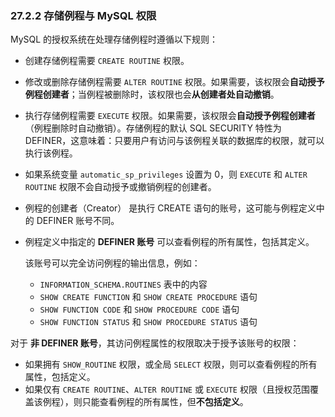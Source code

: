 ### 27.2.2 存储例程与 MySQL 权限

MySQL 的授权系统在处理存储例程时遵循以下规则：

- 创建存储例程需要 `CREATE ROUTINE` 权限。
- 修改或删除存储例程需要 `ALTER ROUTINE` 权限。如果需要，该权限会**自动授予例程创建者**；当例程被删除时，该权限也会**从创建者处自动撤销**。
- 执行存储例程需要 `EXECUTE` 权限。如果需要，该权限会**自动授予例程创建者**（例程删除时自动撤销）。存储例程的默认 SQL SECURITY 特性为 DEFINER，这意味着：只要用户有访问与该例程关联的数据库的权限，就可以执行该例程。
- 如果系统变量 `automatic_sp_privileges` 设置为 0，则 `EXECUTE` 和 `ALTER ROUTINE` 权限不会自动授予或撤销例程的创建者。
- 例程的创建者（Creator） 是执行 CREATE 语句的账号，这可能与例程定义中的 DEFINER 账号不同。

- 例程定义中指定的 **DEFINER 账号** 可以查看例程的所有属性，包括其定义。

  该账号可以完全访问例程的输出信息，例如：

  - `INFORMATION_SCHEMA.ROUTINES` 表中的内容
  - `SHOW CREATE FUNCTION` 和 `SHOW CREATE PROCEDURE` 语句
  - `SHOW FUNCTION CODE` 和 `SHOW PROCEDURE CODE` 语句
  - `SHOW FUNCTION STATUS` 和 `SHOW PROCEDURE STATUS` 语句

对于 **非 DEFINER 账号**，其访问例程属性的权限取决于授予该账号的权限：

- 如果拥有 `SHOW_ROUTINE` 权限，或全局 `SELECT` 权限，则可以查看例程的所有属性，包括定义。
- 如果仅有 `CREATE ROUTINE`、`ALTER ROUTINE` 或 `EXECUTE` 权限（且授权范围覆盖该例程），则只能查看例程的所有属性，但**不包括定义**。





